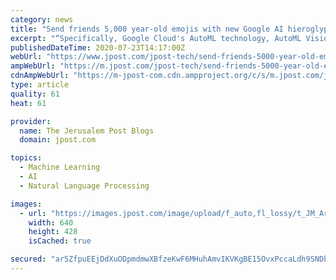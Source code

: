 ```yaml
---
category: news
title: "Send friends 5,000 year-old emojis with new Google AI hieroglyphic app"
excerpt: "“Specifically, Google Cloud's AutoML technology, AutoML Vision, was used to create a machine learning model that is able to make sense of what a hieroglyph is,” reads a Google press release. “In the past you would need a team of Data ..."
publishedDateTime: 2020-07-23T14:17:00Z
webUrl: "https://www.jpost.com/jpost-tech/send-friends-5000-year-old-emojis-with-new-google-ai-hieroglyphic-app-636101"
ampWebUrl: "https://m.jpost.com/jpost-tech/send-friends-5000-year-old-emojis-with-new-google-ai-hieroglyphic-app-636101/amp"
cdnAmpWebUrl: "https://m-jpost-com.cdn.ampproject.org/c/s/m.jpost.com/jpost-tech/send-friends-5000-year-old-emojis-with-new-google-ai-hieroglyphic-app-636101/amp"
type: article
quality: 61
heat: 61

provider:
  name: The Jerusalem Post Blogs
  domain: jpost.com

topics:
  - Machine Learning
  - AI
  - Natural Language Processing

images:
  - url: "https://images.jpost.com/image/upload/f_auto,fl_lossy/t_JM_ArticleMainImageFaceDetect/461120"
    width: 640
    height: 428
    isCached: true

secured: "ar5ZfpuEEjDdXuODpmdmwXBfzeKwF6MHuhAmvIKVKgBE15OvxPccaLdh9SNDhkLG2y7kpyu6zooiUZoqcJnAGObkfHLJ7oX7e1bxlG1rgAwMQR912hGB8AUoxQiBIsqU78nCmDIs2TkjEFxrTW9m8GdS6TYTd5tM3moidkJFiairXnn0DKklNDg957/NejrrVp+pAJW9F3t7DdBnY9IuTKK6pWz8DPSjkZxa/FQfHpagP1lsdtr+nCLbhbQEXyf5RB+kdkTYQDBA6+Hl79uSdtuIBdEvkOa2n9kZjm4DDgrkKG2Tkhe+dU4/jRO06hFwOaf7RBdA0ziO7j9ARBWjpA==;nj8545csNY5OO/XNOJflNg=="
---
```


